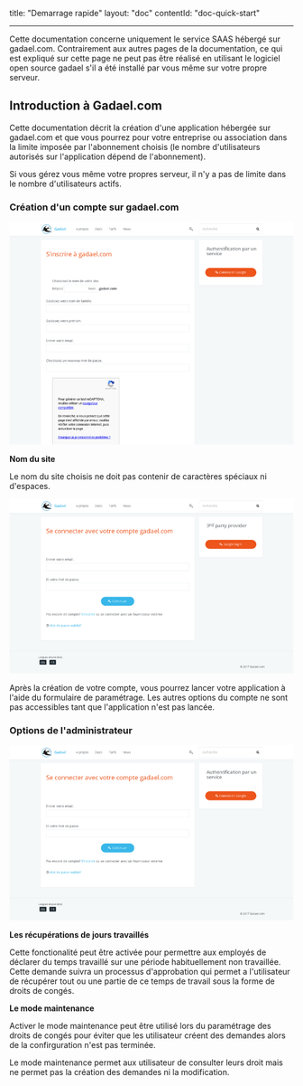 title: "Demarrage rapide"
layout: "doc"
contentId: "doc-quick-start"

---

Cette documentation concerne uniquement le service SAAS hébergé sur gadael.com. Contrairement aux autres pages de la documentation, ce qui est expliqué sur cette page ne peut pas être réalisé en utilisant le logiciel open source gadael s'il a été installé par vous même sur votre propre serveur.

<!-- more -->

## Introduction à Gadael.com

Cette documentation décrit la création d'une application hébergée sur gadael.com et que vous pourrez pour votre entreprise ou association dans la limite imposée par l'abonnement choisis (le nombre d'utilisateurs autorisés sur l'application dépend de l'abonnement).

Si vous gérez vous même votre propres serveur, il n'y a pas de limite dans le nombre d'utilisateurs actifs.



### Création d'un compte sur gadael.com

![Créer le compte](images/saas-signup.png)

__Nom du site__

Le nom du site choisis ne doit pas contenir de caractères spéciaux ni d'espaces.


![Démarrer l'application](images/saas-app-start.png)

Après la création de votre compte, vous pourrez lancer votre application à l'aide du formulaire de paramétrage. Les autres options du compte ne sont pas accessibles tant que l'application n'est pas lancée.

### Options de l'administrateur


![Create account](images/saas-company-settings.png)


__Les récupérations de jours travaillés__

Cette fonctionalité peut être activée pour permettre aux employés de déclarer du temps travaillé sur une période habituellement non travaillée. Cette demande suivra un processus d'approbation qui permet a l'utilisateur de récupérer tout ou une partie de ce temps de travail sous la forme de droits de congés.

__Le mode maintenance__

Activer le mode maintenance peut être utilisé lors du paramétrage des droits de congés pour éviter que les utilisateur créent des demandes alors de la confirguration n'est pas terminée.

Le mode maintenance permet aux utilisateur de consulter leurs droit mais ne permet pas la création des demandes ni la modification.
